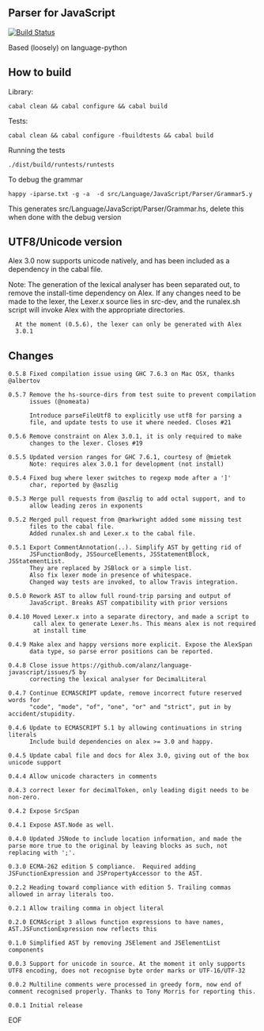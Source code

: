 Parser for JavaScript
---------------------

[![Build Status](https://secure.travis-ci.org/alanz/language-javascript.png?branch=master)](http://travis-ci.org/alanz/language-javascript)

Based (loosely) on language-python

How to build
------------

Library:

    cabal clean && cabal configure && cabal build

Tests:

    cabal clean && cabal configure -fbuildtests && cabal build

Running the tests

    ./dist/build/runtests/runtests


To debug the grammar

    happy -iparse.txt -g -a  -d src/Language/JavaScript/Parser/Grammar5.y

This generates src/Language/JavaScript/Parser/Grammar.hs, delete this
when done with the debug version


UTF8/Unicode version
--------------------

Alex 3.0 now supports unicode natively, and has been included as a
dependency in the cabal file.

Note: The generation of the lexical analyser has been separated out,
      to remove the install-time dependency on Alex. If any changes
      need to be made to the lexer, the Lexer.x source lies in
      src-dev, and the runalex.sh script will invoke Alex with the
      appropriate directories.

      At the moment (0.5.6), the lexer can only be generated with Alex
      3.0.1

Changes
-------

```
0.5.8 Fixed compilation issue using GHC 7.6.3 on Mac OSX, thanks @albertov

0.5.7 Remove the hs-source-dirs from test suite to prevent compilation
      issues (@nomeata)

      Introduce parseFileUtf8 to explicitly use utf8 for parsing a
      file, and update tests to use it where needed. Closes #21

0.5.6 Remove constraint on Alex 3.0.1, it is only required to make
      changes to the lexer. Closes #19

0.5.5 Updated version ranges for GHC 7.6.1, courtesy of @mietek
      Note: requires alex 3.0.1 for development (not install)

0.5.4 Fixed bug where lexer switches to regexp mode after a ']'
      char, reported by @aszlig

0.5.3 Merge pull requests from @aszlig to add octal support, and to
      allow leading zeros in exponents

0.5.2 Merged pull request from @markwright added some missing test
      files to the cabal file.
      Added runalex.sh and Lexer.x to the cabal file.

0.5.1 Export CommentAnnotation(..). Simplify AST by getting rid of
      JSFunctionBody, JSSourceElements, JSStatementBlock, JSStatementList.
      They are replaced by JSBlock or a simple list.
      Also fix lexer mode in presence of whitespace.
      Changed way tests are invoked, to allow Travis integration.

0.5.0 Rework AST to allow full round-trip parsing and output of
      JavaScript. Breaks AST compatibility with prior versions

0.4.10 Moved Lexer.x into a separate directory, and made a script to
       call alex to generate Lexer.hs. This means alex is not required
       at install time

0.4.9 Make alex and happy versions more explicit. Expose the AlexSpan
      data type, so parse error positions can be reported.

0.4.8 Close issue https://github.com/alanz/language-javascript/issues/5 by
      correcting the lexical analyser for DecimalLiteral

0.4.7 Continue ECMASCRIPT update, remove incorrect future reserved words for
      "code", "mode", "of", "one", "or" and "strict", put in by accident/stupidity.

0.4.6 Update to ECMASCRIPT 5.1 by allowing continuations in string literals
      Include build dependencies on alex >= 3.0 and happy.

0.4.5 Update cabal file and docs for Alex 3.0, giving out of the box unicode support

0.4.4 Allow unicode characters in comments

0.4.3 correct lexer for decimalToken, only leading digit needs to be non-zero.

0.4.2 Expose SrcSpan

0.4.1 Expose AST.Node as well.

0.4.0 Updated JSNode to include location information, and made the parse more true to the original by leaving blocks as such, not replacing with ';'.

0.3.0 ECMA-262 edition 5 compliance.  Required adding JSFunctionExpression and JSPropertyAccessor to the AST.

0.2.2 Heading toward compliance with edition 5. Trailing commas allowed in array literals too.

0.2.1 Allow trailing comma in object literal

0.2.0 ECMAScript 3 allows function expressions to have names, AST.JSFunctionExpression now reflects this

0.1.0 Simplified AST by removing JSElement and JSElementList components

0.0.3 Support for unicode in source. At the moment it only supports
UTF8 encoding, does not recognise byte order marks or UTF-16/UTF-32

0.0.2 Multiline comments were processed in greedy form, now end of
comment recognised properly. Thanks to Tony Morris for reporting this.

0.0.1 Initial release
```

EOF

